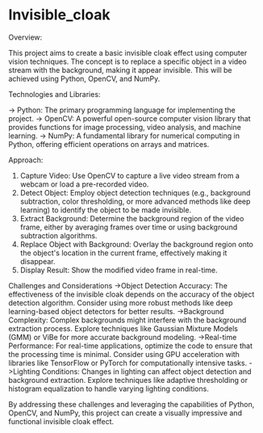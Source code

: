 # Invisible_cloak

Overview:

This project aims to create a basic invisible cloak effect using computer vision techniques. The concept is to replace a specific object in a video stream with the background, making it appear invisible. This will be achieved using Python, OpenCV, and NumPy.

Technologies and Libraries:

-> Python: The primary programming language for implementing the project.
-> OpenCV: A powerful open-source computer vision library that provides functions for image processing, video analysis, and machine learning.
-> NumPy: A fundamental library for numerical computing in Python, offering efficient operations on arrays and matrices.

Approach:

1. Capture Video: Use OpenCV to capture a live video stream from a webcam or load a pre-recorded video.
2. Detect Object: Employ object detection techniques (e.g., background subtraction, color thresholding, or more advanced methods like deep learning) to identify the object to be made invisible.
3. Extract Background: Determine the background region of the video frame, either by averaging frames over time or using background subtraction algorithms.
4. Replace Object with Background: Overlay the background region onto the object's location in the current frame, effectively making it disappear.
5. Display Result: Show the modified video frame in real-time.


Challenges and Considerations
->Object Detection Accuracy: The effectiveness of the invisible cloak depends on the accuracy of the object detection algorithm. Consider using more robust methods like deep learning-based object detectors for better results.
->Background Complexity: Complex backgrounds might interfere with the background extraction process. Explore techniques like Gaussian Mixture Models (GMM) or ViBe for more accurate background modeling.
->Real-time Performance: For real-time applications, optimize the code to ensure that the processing time is minimal. Consider using GPU acceleration with libraries like TensorFlow or PyTorch for computationally intensive tasks.
->Lighting Conditions: Changes in lighting can affect object detection and background extraction. Explore techniques like adaptive thresholding or histogram equalization to handle varying lighting conditions.

By addressing these challenges and leveraging the capabilities of Python, OpenCV, and NumPy, this project can create a visually impressive and functional invisible cloak effect.